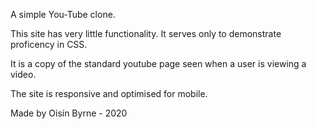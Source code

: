 A simple You-Tube clone.

This site has very little functionality. It serves only to demonstrate proficency in CSS.

It is a copy of the standard youtube page seen when a user is viewing a video.

The site is responsive and optimised for mobile.

Made by Oisín Byrne - 2020